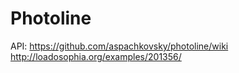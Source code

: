 Photoline
================
API: https://github.com/aspachkovsky/photoline/wiki
http://loadosophia.org/examples/201356/
